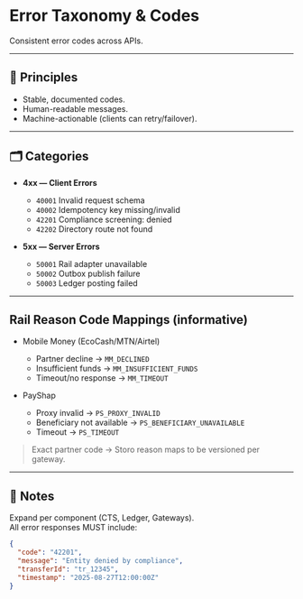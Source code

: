 # Error Taxonomy & Codes

Consistent error codes across APIs.

---

## 🔑 Principles
- Stable, documented codes.
- Human-readable messages.
- Machine-actionable (clients can retry/failover).

---

## 🗂 Categories
- **4xx — Client Errors**
  - `40001` Invalid request schema
  - `40002` Idempotency key missing/invalid
  - `42201` Compliance screening: denied
  - `42202` Directory route not found

- **5xx — Server Errors**
  - `50001` Rail adapter unavailable
  - `50002` Outbox publish failure
  - `50003` Ledger posting failed

---

## Rail Reason Code Mappings (informative)

- Mobile Money (EcoCash/MTN/Airtel)
  - Partner decline → `MM_DECLINED`
  - Insufficient funds → `MM_INSUFFICIENT_FUNDS`
  - Timeout/no response → `MM_TIMEOUT`

- PayShap
  - Proxy invalid → `PS_PROXY_INVALID`
  - Beneficiary not available → `PS_BENEFICIARY_UNAVAILABLE`
  - Timeout → `PS_TIMEOUT`

> Exact partner code → Storo reason maps to be versioned per gateway.

---

## 📌 Notes
Expand per component (CTS, Ledger, Gateways).  
All error responses MUST include:
```json
{
  "code": "42201",
  "message": "Entity denied by compliance",
  "transferId": "tr_12345",
  "timestamp": "2025-08-27T12:00:00Z"
}
```
